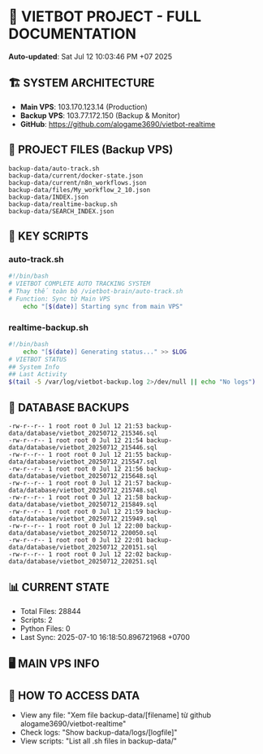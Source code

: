 # 🤖 VIETBOT PROJECT - FULL DOCUMENTATION
**Auto-updated**: Sat Jul 12 10:03:46 PM +07 2025

## 🏗️ SYSTEM ARCHITECTURE
- **Main VPS**: 103.170.123.14 (Production)
- **Backup VPS**: 103.77.172.150 (Backup & Monitor)
- **GitHub**: https://github.com/alogame3690/vietbot-realtime

## 📁 PROJECT FILES (Backup VPS)
```
backup-data/auto-track.sh
backup-data/current/docker-state.json
backup-data/current/n8n_workflows.json
backup-data/files/My_workflow_2_10.json
backup-data/INDEX.json
backup-data/realtime-backup.sh
backup-data/SEARCH_INDEX.json
```

## 🔧 KEY SCRIPTS
### auto-track.sh
```bash
#!/bin/bash
# VIETBOT COMPLETE AUTO TRACKING SYSTEM
# Thay thế toàn bộ /vietbot-brain/auto-track.sh
# Function: Sync từ Main VPS
    echo "[$(date)] Starting sync from main VPS"
```
### realtime-backup.sh
```bash
#!/bin/bash
    echo "[$(date)] Generating status..." >> $LOG
# VIETBOT STATUS
## System Info
## Last Activity
$(tail -5 /var/log/vietbot-backup.log 2>/dev/null || echo "No logs")
```

## 💾 DATABASE BACKUPS
```
-rw-r--r-- 1 root root 0 Jul 12 21:53 backup-data/database/vietbot_20250712_215346.sql
-rw-r--r-- 1 root root 0 Jul 12 21:54 backup-data/database/vietbot_20250712_215446.sql
-rw-r--r-- 1 root root 0 Jul 12 21:55 backup-data/database/vietbot_20250712_215547.sql
-rw-r--r-- 1 root root 0 Jul 12 21:56 backup-data/database/vietbot_20250712_215648.sql
-rw-r--r-- 1 root root 0 Jul 12 21:57 backup-data/database/vietbot_20250712_215748.sql
-rw-r--r-- 1 root root 0 Jul 12 21:58 backup-data/database/vietbot_20250712_215849.sql
-rw-r--r-- 1 root root 0 Jul 12 21:59 backup-data/database/vietbot_20250712_215949.sql
-rw-r--r-- 1 root root 0 Jul 12 22:00 backup-data/database/vietbot_20250712_220050.sql
-rw-r--r-- 1 root root 0 Jul 12 22:01 backup-data/database/vietbot_20250712_220151.sql
-rw-r--r-- 1 root root 0 Jul 12 22:02 backup-data/database/vietbot_20250712_220251.sql
```

## 📊 CURRENT STATE
- Total Files: 28844
- Scripts: 2
- Python Files: 0
- Last Sync: 2025-07-10 16:18:50.896721968 +0700

## 🖥️ MAIN VPS INFO


## 🚨 HOW TO ACCESS DATA
- View any file: "Xem file backup-data/[filename] từ github alogame3690/vietbot-realtime"
- Check logs: "Show backup-data/logs/[logfile]"
- View scripts: "List all .sh files in backup-data/"
